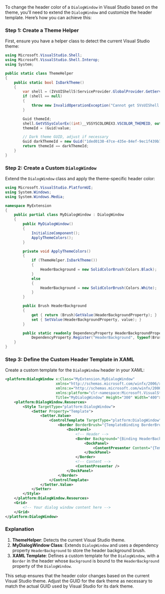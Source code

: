 To change the header color of a `DialogWindow` in Visual Studio based on the theme, you'll need to extend the `DialogWindow` and customize the header template. Here’s how you can achieve this:

### Step 1: Create a Theme Helper

First, ensure you have a helper class to detect the current Visual Studio theme:

```csharp
using Microsoft.VisualStudio.Shell;
using Microsoft.VisualStudio.Shell.Interop;
using System;

public static class ThemeHelper
{
    public static bool IsDarkTheme()
    {
        var shell = (IVsUIShell5)ServiceProvider.GlobalProvider.GetService(typeof(SVsUIShell));
        if (shell == null)
        {
            throw new InvalidOperationException("Cannot get SVsUIShell service.");
        }

        Guid themeId;
        shell.GetVSSysColorEx((int)__VSSYSCOLOREX3.VSCOLOR_THEMEID, out object value);
        themeId = (Guid)value;

        // Dark theme GUID, adjust if necessary
        Guid darkThemeId = new Guid("1ded0138-47ce-435e-84ef-9ec1f439b749");
        return themeId == darkThemeId;
    }
}
```

### Step 2: Create a Custom `DialogWindow`

Extend the `DialogWindow` class and apply the theme-specific header color:

```csharp
using Microsoft.VisualStudio.PlatformUI;
using System.Windows;
using System.Windows.Media;

namespace MyExtension
{
    public partial class MyDialogWindow : DialogWindow
    {
        public MyDialogWindow()
        {
            InitializeComponent();
            ApplyThemeColors();
        }

        private void ApplyThemeColors()
        {
            if (ThemeHelper.IsDarkTheme())
            {
                HeaderBackground = new SolidColorBrush(Colors.Black);
            }
            else
            {
                HeaderBackground = new SolidColorBrush(Colors.White);
            }
        }

        public Brush HeaderBackground
        {
            get { return (Brush)GetValue(HeaderBackgroundProperty); }
            set { SetValue(HeaderBackgroundProperty, value); }
        }

        public static readonly DependencyProperty HeaderBackgroundProperty =
            DependencyProperty.Register("HeaderBackground", typeof(Brush), typeof(MyDialogWindow), new PropertyMetadata(Brushes.White));
    }
}
```

### Step 3: Define the Custom Header Template in XAML

Create a custom template for the `DialogWindow` header in your XAML:

```xml
<platform:DialogWindow x:Class="MyExtension.MyDialogWindow"
                       xmlns="http://schemas.microsoft.com/winfx/2006/xaml/presentation"
                       xmlns:x="http://schemas.microsoft.com/winfx/2006/xaml"
                       xmlns:platform="clr-namespace:Microsoft.VisualStudio.PlatformUI;assembly=Microsoft.VisualStudio.Shell.UI.Internal"
                       Title="MyDialogWindow" Height="300" Width="400">
    <platform:DialogWindow.Resources>
        <Style TargetType="platform:DialogWindow">
            <Setter Property="Template">
                <Setter.Value>
                    <ControlTemplate TargetType="platform:DialogWindow">
                        <Border BorderBrush="{TemplateBinding BorderBrush}" BorderThickness="{TemplateBinding BorderThickness}">
                            <DockPanel>
                                <!-- Header -->
                                <Border Background="{Binding HeaderBackground, RelativeSource={RelativeSource AncestorType=platform:DialogWindow}}">
                                    <DockPanel>
                                        <ContentPresenter Content="{TemplateBinding Title}" HorizontalAlignment="Center" VerticalAlignment="Center" />
                                    </DockPanel>
                                </Border>
                                <!-- Content -->
                                <ContentPresenter />
                            </DockPanel>
                        </Border>
                    </ControlTemplate>
                </Setter.Value>
            </Setter>
        </Style>
    </platform:DialogWindow.Resources>
    <Grid>
        <!-- Your dialog window content here -->
    </Grid>
</platform:DialogWindow>
```

### Explanation

1. **ThemeHelper**: Detects the current Visual Studio theme.
2. **MyDialogWindow Class**: Extends `DialogWindow` and uses a dependency property `HeaderBackground` to store the header background brush.
3. **XAML Template**: Defines a custom template for the `DialogWindow`, with a `Border` in the header whose `Background` is bound to the `HeaderBackground` property of the `DialogWindow`.

This setup ensures that the header color changes based on the current Visual Studio theme. Adjust the GUID for the dark theme as necessary to match the actual GUID used by Visual Studio for its dark theme.